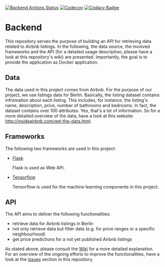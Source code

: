 [![Backend Actions Status](https://github.com/webuko/backend/workflows/ci-cd/badge.svg)](https://github.com/webuko/backend/actions)
[![Codecov](https://codecov.io/gh/webuko/backend/branch/main/graph/badge.svg?token=JU4PD2E8MU)](https://codecov.io/gh/webuko/backend)
[![Codacy Badge](https://app.codacy.com/project/badge/Grade/06921c99537e4a6ba307389b28f8e11d)](https://www.codacy.com/gh/webuko/backend/dashboard?utm_source=github.com&amp;utm_medium=referral&amp;utm_content=webuko/backend&amp;utm_campaign=Badge_Grade)

# Backend

This repository serves the purpose of building an API for retrieving data related to Airbnb listings. In the following, the data source, the involved frameworks and the API (for a detailed usage description, please have a look at this repository's wiki) are presented. Importantly, the goal is to provide the application as Docker application.

## Data

The data used in this project comes from Airbnb. For the purpose of our project, we use listings data for Berlin. Basically, the listing dataset contains infromation about each listing. This includes, for instance, the listing's name, description, price, number of bathrooms and bedrooms. In fact, the dataset contains over 100 attributes. Yes, that's a lot of information. So for a more detailed overview of the data, have a look at this website: http://insideairbnb.com/get-the-data.html.

## Frameworks

The following two frameworks are used in this project:
- [Flask](https://flask.palletsprojects.com/en/2.0.x/)

  Flask is used as Web API.

- [Tensorflow](https://www.tensorflow.org)

  Tensorflow is used for the machine learning components in this project.
  
## API

The API aims to deliver the following functionalities:
- retrieve data for Airbnb listings in Berlin
- not only retrieve data but filter data (e.g. for price ranges or a specific neighbourhood)
- get price predictions for a not yet published Airbnb listings

As stated above, please consult the [Wiki](https://github.com/webuko/backend/wiki) for a more detailed explanation. For an overview of the ongoing efforts to improve the functionalities, have a look at the [Issues](https://github.com/webuko/backend/issues) section in this repository.
